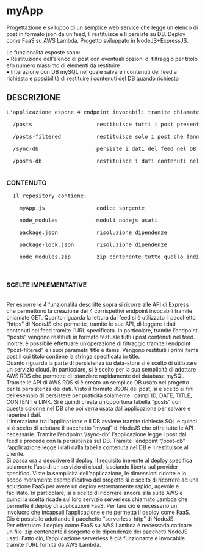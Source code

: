 # myApp
Progettazione e sviluppo di un semplice web service che legge un elenco di post in formato json da un feed, li restituisce e li persiste su DB. Deploy come FaaS su AWS Lambda. Progetto sviluppato in NodeJS+ExpressJS.

Le funzionalità esposte sono: <br>
•	Restituzione dell’elenco di post con eventuali opzioni di filtraggio per titolo e/o numero massimo di elementi da restituire <br>
•	Interazione con DB mySQL nel quale salvare i contenuti del feed a richiesta e possibilità di restituire i contenuti del DB quando richiesto 



## DESCRIZIONE
<pre>
L'applicazione espone 4 endpoint invocabili tramite chiamate GET: <br>
  /posts                    restituisce tutti i post presenti nel feed <br>
  /posts-filtered           restituisce solo i post che fanno match con i parametri "title" e "items"  <br>
  /sync-db                  persiste i dati del feed nel DB <br>
  /posts-db                 restituisce i dati contenuti nel DB. <br>
</pre>
  
  ### CONTENUTO
 <pre>
  Il repository contiene: <br>
    myApp.js                codice sorgente <br>
    node_modules            moduli nodejs usati <br>
    package.json            risoluzione dipendenze <br>
    package-lock.json       risoluzione dipendenze <br>
    node_modules.zip        zip contenente tutto quello indicato fin'ora da caricare per il deploy serverless <br>
 </pre>

### SCELTE IMPLEMENTATIVE
<br>
Per esporre le 4 funzionalità descritte sopra si ricorre alle API di Express che permettono la creazione dei 4 corrispettivi endpoint invocabili tramite chiamate GET.
Quanto riguarda la lettura dal feed si è utilizzato il pacchetto “https” di NodeJS che permette, tramite le sue API, di leggere i dati contenuti nel feed tramite l’URL specificata. In particolare, tramite l’endpoint “/posts” vengono restituiti in formato testuale tutti i post contenuti nel feed. Inoltre, è possibile effettuare un’operazione di filtraggio tramite l’endpoint “/post-filtered” e i suoi parametri title e items. Vengono restituiti i primi items post il cui titolo contiene la stringa specificata in title.<br>
Quanto riguarda la parte di persistenza su data-store si è scelto di utilizzare un servizio cloud. In particolare, si è scelto per la sua semplicità di adottare AWS RDS che permette di istanziare rapidamente dei database mySQL. Tramite le API di AWS RDS si è creato un semplice DB usato nel progetto per la persistenza dei dati. Visto il formato JSON dei post, si è scelto ai fini dell’esempio di persistere per praticità solamente i campi ID, DATE, TITLE, CONTENT e LINK. Si è quindi creata un’opportuna tabella “posts” con queste colonne nel DB che poi verrà usata dall’applicazione per salvare e reperire i dati. <br>
L’interazione tra l’applicazione e il DB avviene tramite richieste SQL e quindi si è scelto di adottare il pacchetto “mysql” di NodeJS che offre tutte le API necessarie. Tramite l’endpoint “/sync-db” l’applicazione legge i post dal feed e procede con la persistenza sul DB. Tramite l’endpoint “/post-db” l’applicazione legge i dati dalla tabella contenuta nel DB e li restituisce al cliente.<br>
Si passa ora a descrivere il deploy. Il requisito inerente al deploy specifica solamente l’uso di un servizio di cloud, lasciando libertà sul provider specifico. Viste la semplicità dell’applicazione, le dimensioni ridotte e lo scopo meramente esemplificativo del progetto si è scelto di ricorrere ad una soluzione FaaS per avere un deploy estremamente rapido, agevole e facilitato. In particolare, si è scelto di ricorrere ancora alla suite AWS e quindi la scelta ricade sul loro servizio serverless chiamato Lambda che permette il deploy di applicazioni FaaS. Per fare ciò è necessario un involucro che incapsuli l’applicazione e ne permetta il deploy come FaaS. Ciò è possibile adottando il pacchetto “serverless-http” di NodeJS. <br>
Per effettuare il deploy come FaaS su AWS Lambda è necessario caricare un file .zip contenente il sorgente e le dipendenze dei pacchetti NodeJS usati. Fatto ciò, l’applicazione serverless è già funzionante e invocabile tramite l’URL fornita da AWS Lambda.<br><br>
